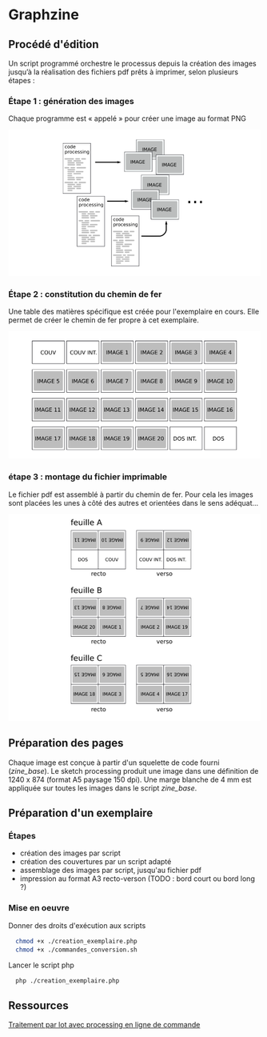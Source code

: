 # Graphzine

## Procédé d'édition

Un script programmé orchestre le processus depuis la création des images jusqu’à la réalisation des fichiers pdf prêts à imprimer, selon plusieurs étapes :

### Étape 1 : génération des images

Chaque programme est « appelé » pour créer une image au format PNG

![Du code vers l'image](./assets/code_vers_image.png?00)

### Étape 2 : constitution du chemin de fer

Une table des matières spécifique est créée pour l'exemplaire en cours. Elle permet de créer le chemin de fer propre à cet exemplaire.

![Table des matières](./assets/chemin_de_fer.png?00)

### étape 3 : montage du fichier imprimable

Le fichier pdf est assemblé à partir du chemin de fer. Pour cela les images sont placées les unes à côté des autres et orientées dans le sens adéquat...

![Préparation du fichier](./assets/montage.png?00)

## Préparation des pages

Chaque image est conçue à partir d'un squelette de code fourni (*zine_base*). Le sketch processing produit une image dans une définition de 1240 x 874 (format A5 paysage 150 dpi). Une marge blanche de 4 mm est appliquée sur toutes les images dans le script *zine_base*.

## Préparation d'un exemplaire

### Étapes
  * création des images par script
  * création des couvertures par un script adapté
  * assemblage des images par script, jusqu'au fichier pdf
  * impression au format A3 recto-verson (TODO : bord court ou bord long ?)

### Mise en oeuvre

Donner des droits d'exécution aux scripts
```bash
  chmod +x ./creation_exemplaire.php
  chmod +x ./commandes_conversion.sh  
```
Lancer le script php
```bash
  php ./creation_exemplaire.php
```
## Ressources

[Traitement par lot avec processing en ligne de commande](http://lesporteslogiques.net/wiki/ressource/code/processing/traitement_par_lot)  
